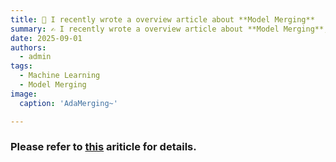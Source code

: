 ```yaml
---
title: 🚀 I recently wrote a overview article about **Model Merging**
summary: ✍️ I recently wrote a overview article about **Model Merging**, covering nearly 30 methods with detailed mathematical derivations.
date: 2025-09-01
authors:
  - admin
tags:
  - Machine Learning
  - Model Merging
image:
  caption: 'AdaMerging~'

---
```


### Please refer to [this](/uploads/Model_Merging_Overview.pdf) ariticle for details.
